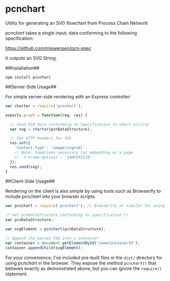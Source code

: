 pcnchart
========

Utility for generating an SVG flowchart from Process Chain Network 

*pcnchart* takes a single input; data conforming to the following specification:

https://github.com/mjswensen/pcn-spec

It outputs an SVG String.

##Installation##

`npm install pcnchart`

##Server-Side Usage##

For simple server-side rendering with an Express controller:

```javascript
var charter = require('pcnchart');

exports.graph = function(req, res) {

  // Send PCN data conforming to Specification to chart utility
  var svg = charter(pcnDataStructure);

  // Set HTTP Headers for SVG
  res.set({
    'Content-Type': 'image/svg+xml',
    // Note: Sometimes necessary for embedding on a page 
    // 'X-Frame-Options': 'SAMEORIGIN' 
  });
  res.send(svg);
}
```
##Client-Side Usage##

Rendering on the client is also simple by using tools such as Browserify
to include *pcnchart* into your browser scripts.

```javascript
var pcnchart = require('pcnchart'); // Browserify or similar for using NPM

/* Get pcnDataStructure conforming to Specification */
var pcnDataStructure;

var svgElement = pcnchart(pcnDataStructure);

// Append the parsed SVG into a container
var container = document.getElementById('someContainerId');
container.appendChild(svgElement);
```

For your convenience, I've included pre-built files in the `dist/` directory
for using *pcnchart* in the browser.  They expose the method `pcnchart()`
that behaves exactly as demonstrated above, but you can ignore the `require()`
statement.

